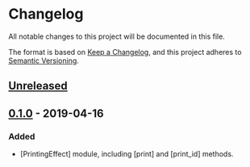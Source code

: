 # Changelog
All notable changes to this project will be documented in this file.

The format is based on [Keep a Changelog](https://keepachangelog.com/en/1.0.0/),
and this project adheres to [Semantic Versioning](https://semver.org/spec/v2.0.0.html).

## [Unreleased]

## [0.1.0] - 2019-04-16
### Added
- [PrintingEffect] module, including [print] and [print_id] methods.

[Unreleased]: https://github.com/coq-community/reduction-effects/compare/v0.1.0...master
[0.1.0]: https://github.com/coq-community/reduction-effects/releases/tag/v0.1.0
